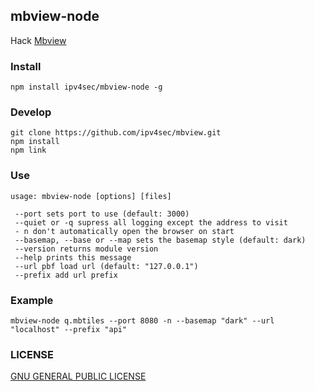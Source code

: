 ## mbview-node

Hack [Mbview](https://github.com/mapbox/mbview)



###  Install

```
npm install ipv4sec/mbview-node -g
```

###  Develop

```
git clone https://github.com/ipv4sec/mbview.git
npm install
npm link
```

### Use

```
usage: mbview-node [options] [files]

 --port sets port to use (default: 3000)
 --quiet or -q supress all logging except the address to visit
 - n don't automatically open the browser on start
 --basemap, --base or --map sets the basemap style (default: dark)
 --version returns module version
 --help prints this message
 --url pbf load url (default: "127.0.0.1")
 --prefix add url prefix
```

### Example

```
mbview-node q.mbtiles --port 8080 -n --basemap "dark" --url "localhost" --prefix "api"
```



### LICENSE

[GNU GENERAL PUBLIC LICENSE](./LICENSE)